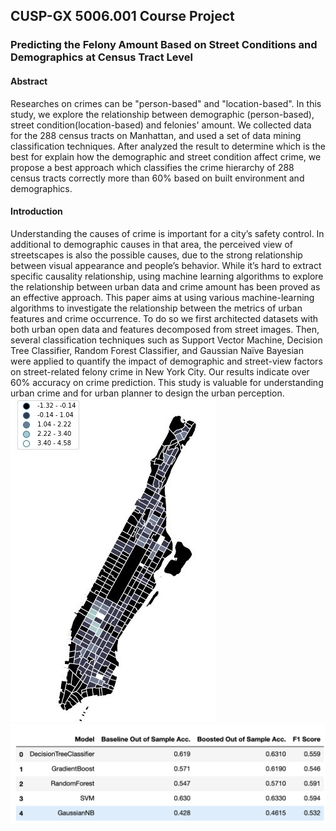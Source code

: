 ## CUSP-GX 5006.001 Course Project
### Predicting the Felony Amount Based on Street Conditions and Demographics at Census Tract Level
#### Abstract
Researches on crimes can be "person-based" and "location-based". In this study, we explore the relationship between demographic (person-based), street condition(location-based) and felonies' amount. We collected data for the 288 census tracts on Manhattan, and used a set of data mining classification techniques. After analyzed the result to determine which is the best for explain how the demographic and street condition affect crime, we propose a best approach which classifies the crime hierarchy of 288 census tracts correctly more than 60\% based on built environment and demographics.
#### Introduction
Understanding the causes of crime is important for a city’s safety control. In additional to demographic causes in that area, the perceived view of streetscapes is also the possible causes, due to the strong relationship between visual appearance and people’s behavior. While it’s hard to extract specific causality relationship, using machine learning algorithms to explore the relationship between urban data and crime amount has been proved as an effective approach. This paper aims at using various machine-learning algorithms to investigate the relationship between the metrics of urban features and crime occurrence. To do so we first architected datasets with both urban open data and features decomposed from street images. Then, several classification techniques such as Support Vector Machine, Decision Tree Classifier, Random Forest Classifier, and Gaussian Naïve Bayesian were applied to quantify the impact of demographic and street-view factors on street-related felony crime in New York City. Our results indicate over 60\% accuracy on crime prediction. This study is valuable for understanding urban crime and for urban planner to design the urban perception.
![image](https://github.com/Mingyi1995/Felony_Prediction/blob/master/SaveFig/crime_amount.jpeg)
![image](https://github.com/Mingyi1995/Felony_Prediction/blob/master/SaveFig/final_model_stats.png)

